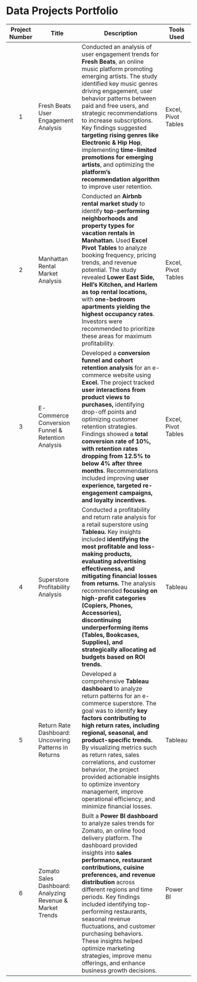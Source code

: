 # Data Projects Portfolio

| Project Number | Title | Description | Tools Used |
| :-----------: | ----------- |----------- | ----------- |
| 1 | Fresh Beats User Engagement Analysis | Conducted an analysis of user engagement trends for **Fresh Beats**, an online music platform promoting emerging artists. The study identified key music genres driving engagement, user behavior patterns between paid and free users, and strategic recommendations to increase subscriptions. Key findings suggested **targeting rising genres like Electronic & Hip Hop**, implementing **time-limited promotions for emerging artists**, and optimizing the **platform’s recommendation algorithm** to improve user retention. | Excel, Pivot Tables |
| 2 | Manhattan Rental Market Analysis | Conducted an **Airbnb rental market study** to identify **top-performing neighborhoods and property types for vacation rentals in Manhattan.** Used **Excel Pivot Tables** to analyze booking frequency, pricing trends, and revenue potential. The study revealed **Lower East Side, Hell’s Kitchen, and Harlem as top rental locations,** with **one-bedroom apartments yielding the highest occupancy rates**. Investors were recommended to prioritize these areas for maximum profitability. | Excel, Pivot Tables |
| 3 | E-Commerce Conversion Funnel & Retention Analysis | Developed a **conversion funnel and cohort retention analysis** for an e-commerce website using **Excel.** The project tracked **user interactions from product views to purchases,** identifying drop-off points and optimizing customer retention strategies. Findings showed a **total conversion rate of 10%, with retention rates dropping from 12.5% to below 4% after three months**. Recommendations included improving **user experience, targeted re-engagement campaigns, and loyalty incentives.** | Excel, Pivot Tables |
| 4 | Superstore Profitability Analysis | Conducted a profitability and return rate analysis for a retail superstore using **Tableau.** Key insights included **identifying the most profitable and loss-making products, evaluating advertising effectiveness, and mitigating financial losses from returns.** The analysis recommended **focusing on high-profit categories (Copiers, Phones, Accessories), discontinuing underperforming items (Tables, Bookcases, Supplies), and strategically allocating ad budgets based on ROI trends.** | Tableau |
| 5 | Return Rate Dashboard: Uncovering Patterns in Returns | Developed a comprehensive **Tableau dashboard** to analyze return patterns for an e-commerce superstore. The goal was to identify **key factors contributing to high return rates, including regional, seasonal, and product-specific trends.** By visualizing metrics such as return rates, sales correlations, and customer behavior, the project provided actionable insights to optimize inventory management, improve operational efficiency, and minimize financial losses. | Tableau |
| 6 | Zomato Sales Dashboard: Analyzing Revenue & Market Trends | Built a **Power BI dashboard** to analyze sales trends for Zomato, an online food delivery platform. The dashboard provided insights into **sales performance, restaurant contributions, cuisine preferences, and revenue distribution** across different regions and time periods. Key findings included identifying top-performing restaurants, seasonal revenue fluctuations, and customer purchasing behaviors. These insights helped optimize marketing strategies, improve menu offerings, and enhance business growth decisions. | Power BI |
